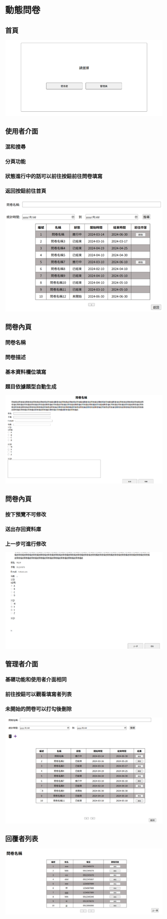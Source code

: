 # 動態問卷

## 首頁

![](./README%20img/圖片1.png)

## 使用者介面

### 混和搜尋
### 分頁功能
### 狀態進行中的話可以前往按鈕前往問卷填寫
### 返回按鈕前往首頁

![](./README%20img/圖片2.png)

## 問卷內頁

### 問卷名稱
### 問卷描述
### 基本資料欄位填寫
### 題目依據題型自動生成

![](./README%20img/圖片3.png)

## 問卷內頁

### 按下預覽不可修改
### 送出存回資料庫
### 上一步可進行修改

![](./README%20img/圖片4.png)

## 管理者介面

### 基礎功能和使用者介面相同
### 前往按鈕可以觀看填寫者列表
### 未開始的問卷可以打勾後刪除

![](./README%20img/圖片5.png)

## 回覆者列表

![](./README%20img/圖片6.png)

